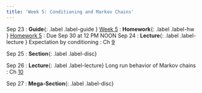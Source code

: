 ```yaml
---
title: 'Week 5: Conditioning and Markov Chains'
---
```


Sep 23
: **Guide**{: .label .label-guide } [Week 5](/assets/guides/fall24/week05.pdf)
: **Homework**{: .label .label-hw } [Homework 5](http://prob140.datahub.berkeley.edu/hub/user-redirect/git-pull?repo=https://github.com/prob140/materials-fa24&branch=main&subPath=hw/Homework_05.ipynb)
    : Due Sep 30 at 12 PM NOON
Sep 24
: **Lecture**{: .label .label-lecture } Expectation by conditioning
    : Ch [9](http://prob140.org/textbook/content/Chapter_09/00_Conditioning_Revisited.html)

Sep 25
: **Section**{: .label .label-disc}

Sep 26
: **Lecture**{: .label .label-lecture} Long run behavior of Markov chains
    : Ch [10](http://prob140.org/textbook/content/Chapter_10/00_Markov_Chains.html)

Sep 27
: **Mega-Section**{: .label .label-disc}
